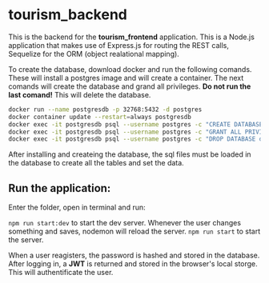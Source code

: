 # tourism_backend

This is the backend for the **tourism_frontend** application. This is a Node.js application that makes use of Express.js for routing the REST 
calls, Sequelize for the ORM (object realational mapping).

To create the database, download docker and run the following comands. These will install a postgres image and will create a container.
The next comands will create the database and grand all privileges. **Do not run the last comand!** This will delete the database.

```sh
docker run --name postgresdb -p 32768:5432 -d postgres
docker container update --restart=always postgresdb
docker exec -it postgresdb psql --username postgres -c "CREATE DATABASE tourism OWNER postgres;"
docker exec -it postgresdb psql --username postgres -c "GRANT ALL PRIVILEGES ON DATABASE tourism TO postgres;"
docker exec -it postgresdb psql --username postgres -c "DROP DATABASE devdb"
```

After installing and createing the database, the sql files must be loaded in the database to create all the tables and set the data.
## Run the application:
Enter the folder, open in terminal and run:

```npm run start:dev``` to start the dev server. Whenever the user changes something and saves, nodemon will reload the server.
```npm run start``` to start the server.

When a user reagisters, the password is hashed and stored in the database.
After logging in, a **JWT** is returned and stored in the browser's local storge. This will authentificate the user.
